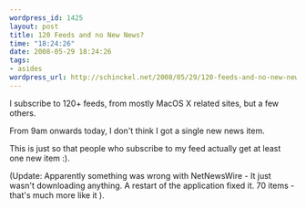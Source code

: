 ```yaml
--- 
wordpress_id: 1425
layout: post
title: 120 Feeds and no New News?
time: "18:24:26"
date: 2008-05-29 18:24:26
tags: 
- asides
wordpress_url: http://schinckel.net/2008/05/29/120-feeds-and-no-new-news/
---
```

I subscribe to 120+ feeds, from mostly MacOS X related sites, but a few others.

From 9am onwards today, I don't think I got a single new news item.

This is just so that people who subscribe to my feed actually get at least one new item :).

(Update: Apparently something was wrong with NetNewsWire - It just wasn't downloading anything. A restart of the application fixed it. 70 items - that's much more like it ).
